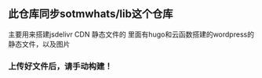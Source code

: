 ## 此仓库同步sotmwhats/lib这个仓库

主要用来搭建jsdelivr CDN 静态文件的
里面有hugo和云函数搭建的wordpress的静态文件，以及图片

### 上传好文件后，请手动构建！